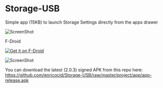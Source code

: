 # Storage-USB


Simple app (15KB) to launch Storage Settings directly from the apps drawer

![ScreenShot](https://raw.githubusercontent.com/enricocid/Storage-USB/master/art/icon2.png)
 
F-Droid
 
<a href="https://f-droid.org/repository/browse/?fdid=com.enrico.filemanager">
  <img alt="Get it on F-Droid"       src="https://raw.githubusercontent.com/enricocid/Storage-USB/master/art/fdroid.png" />
</a>



![ScreenShot](https://raw.githubusercontent.com/enricocid/Storage-USB/master/art/art2.png)

You can download the latest (2.0.3) signed APK from this repo here: https://github.com/enricocid/Storage-USB/raw/master/project/app/app-release.apk
